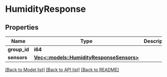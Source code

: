 # HumidityResponse

## Properties
Name | Type | Description | Notes
------------ | ------------- | ------------- | -------------
**group_id** | **i64** |  | [optional] 
**sensors** | [**Vec<::models::HumidityResponseSensors>**](HumidityResponse_sensors.md) |  | [optional] 

[[Back to Model list]](../README.md#documentation-for-models) [[Back to API list]](../README.md#documentation-for-api-endpoints) [[Back to README]](../README.md)


